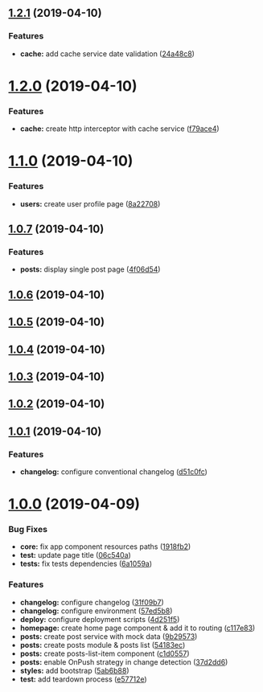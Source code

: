 <a name="1.2.1"></a>
## [1.2.1](https://github.com/pawtwa/angular-test-facebook/compare/v1.2.0...v1.2.1) (2019-04-10)


### Features

* **cache:** add cache service date validation ([24a48c8](https://github.com/pawtwa/angular-test-facebook/commit/24a48c8))



<a name="1.2.0"></a>
# [1.2.0](https://github.com/pawtwa/angular-test-facebook/compare/v1.1.0...v1.2.0) (2019-04-10)


### Features

* **cache:** create http interceptor with cache service ([f79ace4](https://github.com/pawtwa/angular-test-facebook/commit/f79ace4))



<a name="1.1.0"></a>
# [1.1.0](https://github.com/pawtwa/angular-test-facebook/compare/v1.0.7...v1.1.0) (2019-04-10)


### Features

* **users:** create user profile page ([8a22708](https://github.com/pawtwa/angular-test-facebook/commit/8a22708))



<a name="1.0.7"></a>
## [1.0.7](https://github.com/pawtwa/angular-test-facebook/compare/v1.0.6...v1.0.7) (2019-04-10)


### Features

* **posts:** display single post page ([4f06d54](https://github.com/pawtwa/angular-test-facebook/commit/4f06d54))



<a name="1.0.6"></a>
## [1.0.6](https://github.com/pawtwa/angular-test-facebook/compare/v1.0.5...v1.0.6) (2019-04-10)



<a name="1.0.5"></a>
## [1.0.5](https://github.com/pawtwa/angular-test-facebook/compare/v1.0.4...v1.0.5) (2019-04-10)



<a name="1.0.4"></a>
## [1.0.4](https://github.com/pawtwa/angular-test-facebook/compare/v1.0.3...v1.0.4) (2019-04-10)



<a name="1.0.3"></a>
## [1.0.3](https://github.com/pawtwa/angular-test-facebook/compare/v1.0.2...v1.0.3) (2019-04-10)



<a name="1.0.2"></a>
## [1.0.2](https://github.com/pawtwa/angular-test-facebook/compare/v1.0.1...v1.0.2) (2019-04-10)



<a name="1.0.1"></a>
## [1.0.1](https://github.com/pawtwa/angular-test-facebook/compare/v1.0.0...v1.0.1) (2019-04-10)


### Features

* **changelog:** configure conventional changelog ([d51c0fc](https://github.com/pawtwa/angular-test-facebook/commit/d51c0fc))



<a name="1.0.0"></a>
# [1.0.0](https://github.com/pawtwa/angular-test-facebook/compare/57ed5b8...v1.0.0) (2019-04-09)


### Bug Fixes

* **core:** fix app component resources paths ([1918fb2](https://github.com/pawtwa/angular-test-facebook/commit/1918fb2))
* **test:** update page title ([06c540a](https://github.com/pawtwa/angular-test-facebook/commit/06c540a))
* **tests:** fix tests dependencies ([6a1059a](https://github.com/pawtwa/angular-test-facebook/commit/6a1059a))


### Features

* **changelog:** configure changelog ([31f09b7](https://github.com/pawtwa/angular-test-facebook/commit/31f09b7))
* **changelog:** configure environment ([57ed5b8](https://github.com/pawtwa/angular-test-facebook/commit/57ed5b8))
* **deploy:** configure deployment scripts ([4d251f5](https://github.com/pawtwa/angular-test-facebook/commit/4d251f5))
* **homepage:** create home page component & add it to routing ([c117e83](https://github.com/pawtwa/angular-test-facebook/commit/c117e83))
* **posts:** create post service with mock data ([9b29573](https://github.com/pawtwa/angular-test-facebook/commit/9b29573))
* **posts:** create posts module & posts list ([54183ec](https://github.com/pawtwa/angular-test-facebook/commit/54183ec))
* **posts:** create posts-list-item component ([c1d0557](https://github.com/pawtwa/angular-test-facebook/commit/c1d0557))
* **posts:** enable OnPush strategy in change detection ([37d2dd6](https://github.com/pawtwa/angular-test-facebook/commit/37d2dd6))
* **styles:** add bootstrap ([5ab6b88](https://github.com/pawtwa/angular-test-facebook/commit/5ab6b88))
* **test:** add teardown process ([e57712e](https://github.com/pawtwa/angular-test-facebook/commit/e57712e))




